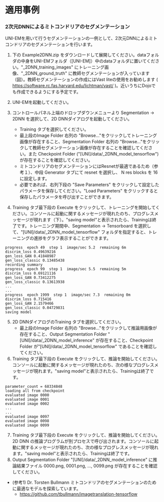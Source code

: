 # 適用事例

### 2次元DNNによるミトコンドリアのセグメンテーション
UNI-EMを用いて行うセグメンテーションの一例として、2次元DNNによるミトコンドリアのセグメンテーションを行います。

1. 下の Example2DNN.zip をダウンロードして展開してください。dataフォルダの中身をUNI-EMフォルダ（[UNI-EM]）中のdataフォルダに置いてください。"_2DNN_training_images" にトレーニング画像、"_2DNN_ground_truth" に教師セグメンテーションが入っています（図）。教師セグメンテーションの作成にはVast liteの使用をお勧めします ( https://software.rc.fas.harvard.edu/lichtman/vast/ )。近いうちにDojoでも作成できるようにする予定です。

2. UNI-EMを起動してください。

3. コントロールパネル上端のドロップダウンメニューより Segmentation → 2DNN を選択して、2D DNNダイアログを起動してください。
	- Training タブを選択してください。
	- 最上段のImage Folder 右列の "Browse..."をクリックしてトレーニング画像が存在すること、Segmentation Folder 右列の "Browse..."をクリックして教師セグメンテーション画像が存在することを確認してください。また Checkpoint Folder ("[UNI]/data/_2DNN_model_tensorflow") が存在することを確認してください。
	- ミトコンドリアのセグメンテーションにはResnetが最適であるため（参考１）、中段 Generator タブにて resnet を選択し、 N res blocks を 16 に設定します。
	- 必要であれば、右列下段の "Save Parameters" をクリックして設定したパラメータを保存してください。"Load Parameters" をクリックすると保存したパラメータを呼び出すことができます。

4. Training タブ最下段の Execute をクリックして、トレーニングを開始してください。コンソールに起動に関するメッセージが現れたのち、プログレスメッセージが現れます（下）。"saving model"と表示されたら、Trainingは終了です。トレーニング期間中、Segmentation → Tensorboard を選択して、"[UNI]/data/_2DNN_model_tensorflow" フォルダを指定すると、トレーニングの進捗をグラフ表示することができます。 
```2D DNN Training
progress  epoch 49  step 1  image/sec 5.2  remaining 6m
discrim_loss 0.49639216
gen_loss_GAN 0.41848987
gen_loss_classic 0.13485438
recording summary
progress  epoch 99  step 1  image/sec 5.5  remaining 5m
discrim_loss 0.69121116
gen_loss_GAN 0.73412275
gen_loss_classic 0.13613938
...
...
progress  epoch 1999  step 1  image/sec 7.3  remaining 0m
discrim_loss 0.715416
gen_loss_GAN 2.1579466
gen_loss_classic 0.04729831
saving model
```
5. 2D DNNダイアログのTraining タブを選択してください。
	- 最上段のImage Folder 右列の "Browse..."をクリックして推論用画像が存在すること、Output Segmentation Folder "[UNI]/data/_2DNN_model_inference" が存在すること、Checkpoint Folder が"[UNI]/data/_2DNN_model_tensorflow" であることを確認してください。
6. Training タブ最下段の Execute をクリックして、推論を開始してください。コンソールに起動に関するメッセージが現れたのち、次の様なプログレスメッセージが現れます。"saving model"と表示されたら、Trainingは終了です。
```2D DNN Inference
parameter_count = 68334848
loading all from checkpoint
evaluated image 0000
evaluated image 0001
evaluated image 0002
...
...
evaluated image 0097
evaluated image 0098
evaluated image 0099
```
7. Training タブ最下段の Execute をクリックして、推論を開始してください。2D DNN の推論プログラムが別プロセスで呼び出されます。コンソールに起動に関するメッセージが現れたのち、次の様なプログレスメッセージが現れます。"saving model"と表示されたら、Trainingは終了です。
8. Output Segmentation Folder "[UNI]/data/_2DNN_model_inference" に推論結果ファイル 0000.png, 0001.png, ..., 0099.png が存在することを確認してください。


- (参考1) Dr. Torsten Bullmann ミトコンドリアのセグメンテーションのために最適なモデルを探索しています。
	- <https://github.com/tbullmann/imagetranslation-tensorflow>

